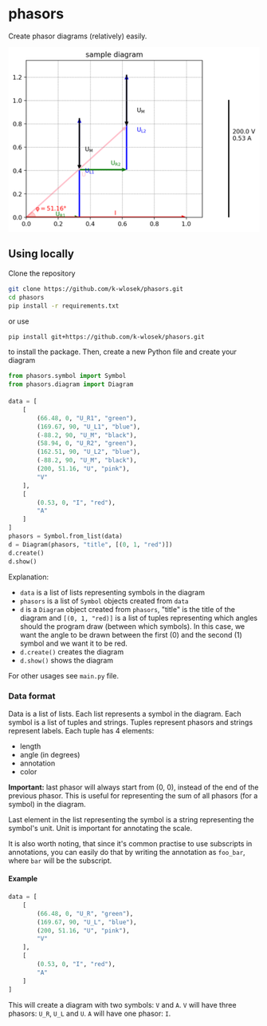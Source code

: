 # phasors
Create phasor diagrams (relatively) easily.

![phasors](docs/assets/sample_diagram.png)

## Using locally
Clone the repository
```bash
git clone https://github.com/k-wlosek/phasors.git
cd phasors
pip install -r requirements.txt
```
or use
```bash
pip install git+https://github.com/k-wlosek/phasors.git
```
to install the package.
Then, create a new Python file and create your diagram
```python
from phasors.symbol import Symbol
from phasors.diagram import Diagram

data = [
    [
        (66.48, 0, "U_R1", "green"),
        (169.67, 90, "U_L1", "blue"),
        (-88.2, 90, "U_M", "black"),
        (58.94, 0, "U_R2", "green"),
        (162.51, 90, "U_L2", "blue"),
        (-88.2, 90, "U_M", "black"),
        (200, 51.16, "U", "pink"),
        "V"
    ],
    [
        (0.53, 0, "I", "red"),
        "A"
    ]
]
phasors = Symbol.from_list(data)
d = Diagram(phasors, "title", [(0, 1, "red")])
d.create()
d.show()
```
Explanation:
- `data` is a list of lists representing symbols in the diagram
- `phasors` is a list of `Symbol` objects created from `data`
- `d` is a `Diagram` object created from `phasors`, "title" is the title of the diagram and `[(0, 1, "red)]` is a list of tuples representing which angles should the program draw (between which symbols). In this case, we want the angle to be drawn between the first (0) and the second (1) symbol and we want it to be red.
- `d.create()` creates the diagram
- `d.show()` shows the diagram

For other usages see `main.py` file.

### Data format
Data is a list of lists. Each list represents a symbol in the diagram. Each symbol is a list of tuples and strings. Tuples represent phasors and strings represent labels. Each tuple has 4 elements:
- length
- angle (in degrees)
- annotation
- color

**Important:** last phasor will always start from (0, 0), instead of the end of the previous phasor. This is useful for representing the sum of all phasors (for a symbol) in the diagram.

Last element in the list representing the symbol is a string representing the symbol's unit. Unit is important for annotating the scale.

It is also worth noting, that since it's common practise to use subscripts in annotations, you can easily do that by writing the annotation as `foo_bar`, where `bar` will be the subscript.

#### Example
```python
data = [
    [
        (66.48, 0, "U_R", "green"),
        (169.67, 90, "U_L", "blue"),
        (200, 51.16, "U", "pink"),
        "V"
    ],
    [
        (0.53, 0, "I", "red"),
        "A"
    ]
]
```
This will create a diagram with two symbols: `V` and `A`. `V` will have three phasors: `U_R`, `U_L` and `U`. `A` will have one phasor: `I`.

